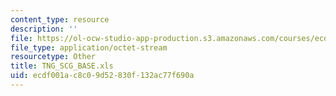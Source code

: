 ```yaml
---
content_type: resource
description: ''
file: https://ol-ocw-studio-app-production.s3.amazonaws.com/courses/ecdf001ac8c09d52830f132ac77f690a_tng_scg_base.xls
file_type: application/octet-stream
resourcetype: Other
title: TNG_SCG_BASE.xls
uid: ecdf001a-c8c0-9d52-830f-132ac77f690a
---
```

